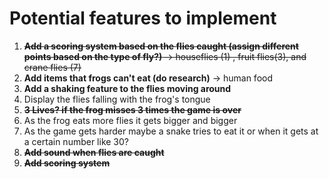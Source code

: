 # Potential features to implement

1. ~~**Add a scoring system based on the flies caught (assign different points based on the type of fly?)** -> houseflies (1) , fruit flies(3), and crane flies (7)~~
2. **Add items that frogs can't eat (do research)** ->  human food
3. **Add a shaking feature to the flies moving around**
4. Display the flies falling with the frog's tongue
5. ~~**3 Lives? if the frog misses 3 times the game is over**~~
6. As the frog eats more flies it gets bigger and bigger 
7. As the game gets harder maybe a snake tries to eat it or when it gets at a certain number like 30?
8. ~~**Add sound when flies are caught**~~
9. ~~**Add scoring system**~~